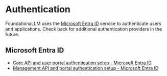 # Authentication

FoundationaLLM uses the [Microsoft Entra ID](https://learn.microsoft.com/entra/fundamentals/whatis) service to authenticate users and applications. Check back for additional authentication providers in the future.

## Microsoft Entra ID

- [Core API and user portal authentication setup - Microsoft Entra ID](core-authentication-setup-entra.md)
- [Management API and portal authentication setup - Microsoft Entra ID](management-authentication-setup-entra.md)
